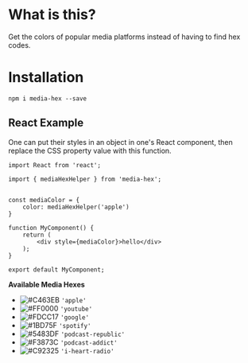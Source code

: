 # What is this?

Get the colors of popular media platforms instead of having to find hex codes.

# Installation 

`npm i media-hex --save`

## React Example

One can put their styles in an object in one's React component, then replace the CSS property value with this function.

```
import React from 'react';

import { mediaHexHelper } from 'media-hex';


const mediaColor = {
    color: mediaHexHelper('apple')
}

function MyComponent() {
    return (
        <div style={mediaColor}>hello</div>
    );
}

export default MyComponent;

```
**Available Media Hexes**

- ![#C463EB](https://placehold.it/15/C463EB/000000?text=+) `'apple'`
- ![#FF0000](https://placehold.it/15/FF0000/000000?text=+) `'youtube'`
- ![#FDCC17](https://placehold.it/15/FDCC17/000000?text=+) `'google'`
- ![#1BD75F](https://placehold.it/15/1BD75F/000000?text=+) `'spotify'`
- ![#5483DF](https://placehold.it/15/5483DF/000000?text=+) `'podcast-republic'`
- ![#F3873C](https://placehold.it/15/F3873C/000000?text=+) `'podcast-addict'`
- ![#C92325](https://placehold.it/15/C92325/000000?text=+) `'i-heart-radio'`

